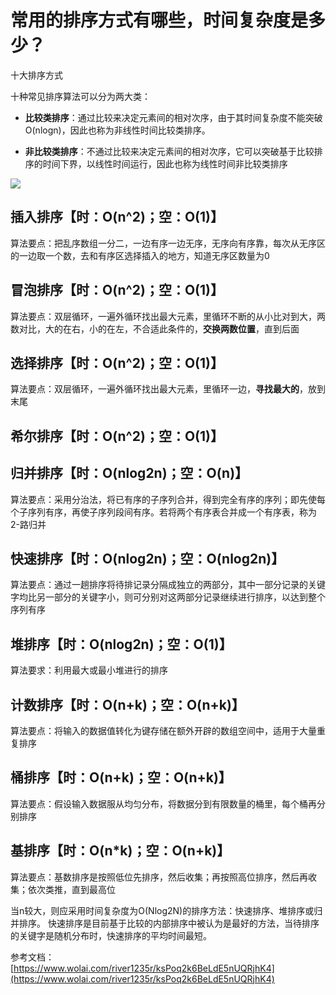# 常用的排序方式有哪些，时间复杂度是多少？ #

十大排序方式

十种常见排序算法可以分为两大类：

- **比较类排序**：通过比较来决定元素间的相对次序，由于其时间复杂度不能突破O(nlogn)，因此也称为非线性时间比较类排序。

- **非比较类排序**：不通过比较来决定元素间的相对次序，它可以突破基于比较排序的时间下界，以线性时间运行，因此也称为线性时间非比较类排序

![](https://secure-cdn.wolai.com/static%2F32bcGSBmDKHU96uDQnxtvj%2Fimage.png?auth_key=1618239464-tcZ4x67CsZUzvAZaSK5YTd-0-011fd20bdc26c6deb9e9f1c155c8e3ae&image_process=resize,w_1057)  



## 插入排序【时：O(n^2)；空：O(1)】

算法要点：把乱序数组一分二，一边有序一边无序，无序向有序靠，每次从无序区的一边取一个数，去和有序区选择插入的地方，知道无序区数量为0

## 冒泡排序【时：O(n^2)；空：O(1)】

算法要点：双层循环，一遍外循环找出最大元素，里循环不断的从小比对到大，两数对比，大的在右，小的在左，不合适此条件的，**交换两数位置**，直到后面

## 选择排序【时：O(n^2)；空：O(1)】

算法要点：双层循环，一遍外循环找出最大元素，里循环一边，**寻找最大的**，放到末尾

## 希尔排序【时：O(n^2)；空：O(1)】

## 归并排序【时：O(nlog2n)；空：O(n)】

算法要点：采用分治法，将已有序的子序列合并，得到完全有序的序列；即先使每个子序列有序，再使子序列段间有序。若将两个有序表合并成一个有序表，称为2-路归并

## 快速排序【时：O(nlog2n)；空：O(nlog2n)】

算法要点：通过一趟排序将待排记录分隔成独立的两部分，其中一部分记录的关键字均比另一部分的关键字小，则可分别对这两部分记录继续进行排序，以达到整个序列有序

## 堆排序【时：O(nlog2n)；空：O(1)】

算法要求：利用最大或最小堆进行的排序

## 计数排序【时：O(n+k)；空：O(n+k)】

算法要点：将输入的数据值转化为键存储在额外开辟的数组空间中，适用于大量重复排序

## 桶排序【时：O(n+k)；空：O(n+k)】

算法要点：假设输入数据服从均匀分布，将数据分到有限数量的桶里，每个桶再分别排序

## 基排序【时：O(n*k)；空：O(n+k)】

算法要点：基数排序是按照低位先排序，然后收集；再按照高位排序，然后再收集；依次类推，直到最高位  

当n较大，则应采用时间复杂度为O(Nlog2N)的排序方法：快速排序、堆排序或归并排序。 快速排序是目前基于比较的内部排序中被认为是最好的方法，当待排序的关键字是随机分布时，快速排序的平均时间最短。




参考文档：  
[https://www.wolai.com/river1235r/ksPoq2k6BeLdE5nUQRjhK4](https://www.wolai.com/river1235r/ksPoq2k6BeLdE5nUQRjhK4)

